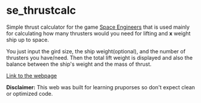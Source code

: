 # se_thrustcalc
Simple thrust calculator for the game [Space Engineers](https://store.steampowered.com/app/244850/Space_Engineers/) that is used mainly for calculating how many thrusters would you need for lifting and **x** weight ship up to space. 

You just input the gird size, the ship weight(optional), and the number of thrusters you have/need. Then the total lift weight is displayed and also the balance between the ship's weight and the mass of thrust.

[Link to the webpage](https://marcgj.github.io/se_thrustcalc/)

**Disclaimer:** This web was built for learning pruporses so don't expect clean or optimized code. 
